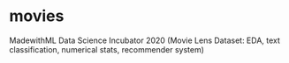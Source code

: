 # movies
MadewithML Data Science Incubator 2020 (Movie Lens Dataset: EDA, text classification, numerical stats, recommender system)
